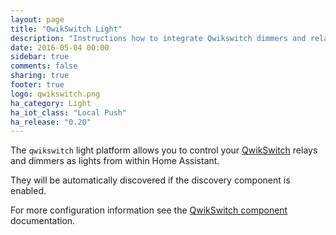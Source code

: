 ```yaml
---
layout: page
title: "QwikSwitch Light"
description: "Instructions how to integrate Qwikswitch dimmers and relays as lights into Home Assistant."
date: 2016-05-04 00:00
sidebar: true
comments: false
sharing: true
footer: true
logo: qwikswitch.png
ha_category: Light
ha_iot_class: "Local Push"
ha_release: "0.20"
---
```



The `qwikswitch` light platform allows you to control your [QwikSwitch](http://www.qwikswitch.co.za/) relays and dimmers as lights from within Home Assistant.

They will be automatically discovered if the discovery component is enabled.

For more configuration information see the [QwikSwitch component](/components/qwikswitch/) documentation.

